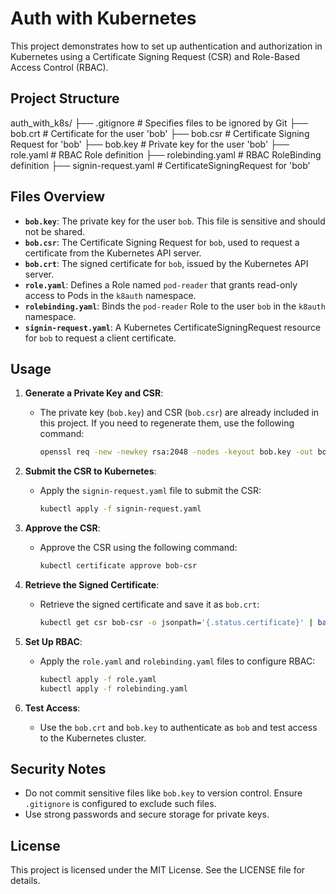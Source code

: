 # Auth with Kubernetes

This project demonstrates how to set up authentication and authorization in Kubernetes using a Certificate Signing Request (CSR) and Role-Based Access Control (RBAC).

## Project Structure

auth_with_k8s/ ├── .gitignore # Specifies files to be ignored by Git ├── bob.crt # Certificate for the user 'bob' ├── bob.csr # Certificate Signing Request for 'bob' ├── bob.key # Private key for the user 'bob' ├── role.yaml # RBAC Role definition ├── rolebinding.yaml # RBAC RoleBinding definition ├── signin-request.yaml # CertificateSigningRequest for 'bob'

## Files Overview

- **`bob.key`**: The private key for the user `bob`. This file is sensitive and should not be shared.
- **`bob.csr`**: The Certificate Signing Request for `bob`, used to request a certificate from the Kubernetes API server.
- **`bob.crt`**: The signed certificate for `bob`, issued by the Kubernetes API server.
- **`role.yaml`**: Defines a Role named `pod-reader` that grants read-only access to Pods in the `k8auth` namespace.
- **`rolebinding.yaml`**: Binds the `pod-reader` Role to the user `bob` in the `k8auth` namespace.
- **`signin-request.yaml`**: A Kubernetes CertificateSigningRequest resource for `bob` to request a client certificate.

## Usage

1. **Generate a Private Key and CSR**:
   - The private key (`bob.key`) and CSR (`bob.csr`) are already included in this project. If you need to regenerate them, use the following command:
     ```bash
     openssl req -new -newkey rsa:2048 -nodes -keyout bob.key -out bob.csr -subj "/CN=bob/O=leaner"
     ```

2. **Submit the CSR to Kubernetes**:
   - Apply the `signin-request.yaml` file to submit the CSR:
     ```bash
     kubectl apply -f signin-request.yaml
     ```

3. **Approve the CSR**:
   - Approve the CSR using the following command:
     ```bash
     kubectl certificate approve bob-csr
     ```

4. **Retrieve the Signed Certificate**:
   - Retrieve the signed certificate and save it as `bob.crt`:
     ```bash
     kubectl get csr bob-csr -o jsonpath='{.status.certificate}' | base64 -d > bob.crt
     ```

5. **Set Up RBAC**:
   - Apply the `role.yaml` and `rolebinding.yaml` files to configure RBAC:
     ```bash
     kubectl apply -f role.yaml
     kubectl apply -f rolebinding.yaml
     ```

6. **Test Access**:
   - Use the `bob.crt` and `bob.key` to authenticate as `bob` and test access to the Kubernetes cluster.

## Security Notes

- Do not commit sensitive files like `bob.key` to version control. Ensure `.gitignore` is configured to exclude such files.
- Use strong passwords and secure storage for private keys.

## License

This project is licensed under the MIT License. See the LICENSE file for details.

